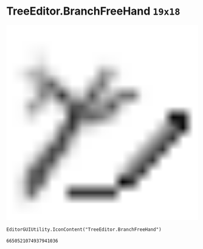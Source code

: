 # TreeEditor.BranchFreeHand `19x18`
<img src="/img/TreeEditor.BranchFreeHand.png" width=512 height=512>

``` CSharp
EditorGUIUtility.IconContent("TreeEditor.BranchFreeHand")
```
```
6650521074937941036
```
